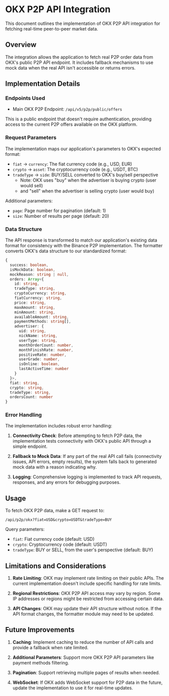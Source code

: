 # OKX P2P API Integration

This document outlines the implementation of OKX P2P API integration for fetching real-time peer-to-peer market data.

## Overview

The integration allows the application to fetch real P2P order data from OKX's public P2P API endpoint. It includes fallback mechanisms to use mock data when the real API isn't accessible or returns errors.

## Implementation Details

### Endpoints Used

- Main OKX P2P Endpoint: `/api/v5/p2p/public/offers`

This is a public endpoint that doesn't require authentication, providing access to the current P2P offers available on the OKX platform.

### Request Parameters

The implementation maps our application's parameters to OKX's expected format:

- `fiat` → `currency`: The fiat currency code (e.g., USD, EUR)
- `crypto` → `asset`: The cryptocurrency code (e.g., USDT, BTC)
- `tradeType` → `side`: BUY/SELL converted to OKX's buy/sell perspective
  - Note: OKX uses "buy" when the advertiser is buying crypto (user would sell)
  - and "sell" when the advertiser is selling crypto (user would buy)

Additional parameters:
- `page`: Page number for pagination (default: 1)
- `size`: Number of results per page (default: 20)

### Data Structure

The API response is transformed to match our application's existing data format for consistency with the Binance P2P implementation. The formatter converts OKX's data structure to our standardized format:

```typescript
{
  success: boolean,
  isMockData: boolean,
  mockReason: string | null,
  orders: Array<{
    id: string,
    tradeType: string,
    cryptoCurrency: string,
    fiatCurrency: string,
    price: string,
    maxAmount: string,
    minAmount: string,
    availableAmount: string,
    paymentMethods: string[],
    advertiser: {
      uid: string,
      nickName: string,
      userType: string,
      monthOrderCount: number,
      monthFinishRate: number,
      positiveRate: number,
      userGrade: number,
      isOnline: boolean,
      lastActiveTime: number
    }
  }>,
  fiat: string,
  crypto: string,
  tradeType: string,
  ordersCount: number
}
```

### Error Handling

The implementation includes robust error handling:

1. **Connectivity Check**: Before attempting to fetch P2P data, the implementation tests connectivity with OKX's public API through a simple endpoint.

2. **Fallback to Mock Data**: If any part of the real API call fails (connectivity issues, API errors, empty results), the system falls back to generated mock data with a reason indicating why.

3. **Logging**: Comprehensive logging is implemented to track API requests, responses, and any errors for debugging purposes.

## Usage

To fetch OKX P2P data, make a GET request to:

```
/api/p2p/okx?fiat=USD&crypto=USDT&tradeType=BUY
```

Query parameters:
- `fiat`: Fiat currency code (default: USD)
- `crypto`: Cryptocurrency code (default: USDT)
- `tradeType`: BUY or SELL, from the user's perspective (default: BUY)

## Limitations and Considerations

1. **Rate Limiting**: OKX may implement rate limiting on their public APIs. The current implementation doesn't include specific handling for rate limits.

2. **Regional Restrictions**: OKX P2P API access may vary by region. Some IP addresses or regions might be restricted from accessing certain data.

3. **API Changes**: OKX may update their API structure without notice. If the API format changes, the formatter module may need to be updated.

## Future Improvements

1. **Caching**: Implement caching to reduce the number of API calls and provide a fallback when rate limited.

2. **Additional Parameters**: Support more OKX P2P API parameters like payment methods filtering.

3. **Pagination**: Support retrieving multiple pages of results when needed.

4. **WebSocket**: If OKX adds WebSocket support for P2P data in the future, update the implementation to use it for real-time updates. 